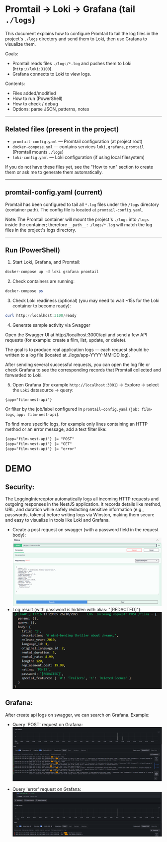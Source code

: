 # Promtail → Loki → Grafana (tail `./logs`)

This document explains how to configure Promtail to tail the log files in the project's `./logs` directory and send them to Loki, then use Grafana to visualize them.

Goals:

- Promtail reads files `./logs/*.log` and pushes them to Loki (`http://loki:3100`).
- Grafana connects to Loki to view logs.

Contents:

- Files added/modified
- How to run (PowerShell)
- How to check / debug
- Options: parse JSON, patterns, notes

---

## Related files (present in the project)

- `promtail-config.yaml` — Promtail configuration (at project root)
- `docker-compose.yml` — contains services `loki`, `grafana`, `promtail` (Promtail mounts `./logs`)
- `loki-config.yaml` — Loki configuration (if using local filesystem)

If you do not have these files yet, see the "How to run" section to create them or ask me to generate them automatically.

---

## promtail-config.yaml (current)

Promtail has been configured to tail all `*.log` files under the `/logs` directory (container path). The config file is located at `promtail-config.yaml`.

Note: The Promtail container will mount the project's `./logs` into `/logs` inside the container; therefore `__path__: /logs/*.log` will match the log files in the project's logs directory.

---

## Run (PowerShell)

1. Start Loki, Grafana, and Promtail:

```powershell
docker-compose up -d loki grafana promtail
```

2. Check containers are running:

```powershell
docker-compose ps
```

3. Check Loki readiness (optional) (you may need to wait ~15s for the Loki container to become ready):

```powershell
curl http://localhost:3100/ready
```

4. Generate sample activity via Swagger

Open the Swagger UI at http://localhost:3000/api and send a few API requests (for example: create a film, list, update, or delete).

The goal is to produce real application logs — each request should be written to a log file (located at ./logs/app-YYYY-MM-DD.log).

After sending several successful requests, you can open the log file or check Grafana to see the corresponding records that Promtail collected and forwarded to Loki.

5. Open Grafana (for example `http://localhost:3001`) → Explore → select the `Loki` datasource → query:

```
{app="film-nest-api"}
```

Or filter by the job/label configured in `promtail-config.yaml` (`job: film-logs`, `app: film-nest-api`).

To find more specific logs, for example only lines containing an HTTP method or an error message, add a text filter like:

```
{app="film-nest-api"} |= "POST"
{app="film-nest-api"} |= "GET"
{app="film-nest-api"} |= "error"
```

# DEMO

## Security:

The LoggingInterceptor automatically logs all incoming HTTP requests and outgoing responses in the NestJS application. It records details like method, URL, and duration while safely redacting sensitive information (e.g., passwords, tokens) before writing logs via Winston, making them secure and easy to visualize in tools like Loki and Grafana.
- Create a post request on swagger (with a password field in the request body):
![alt text](pictures/add_data_swagger.png)
- Log result (with password is hidden with alias: "[REDACTED]"):
![alt text](pictures/result_security.png)

## Grafana:

After create api logs on swagger, we can search on Grafana.
Example:

- Query 'POST' request on Grafana:
  ![alt text](pictures/grafana_post.png)

- Query 'error' request on Grafana:
  ![alt text](pictures/grafana_error.png)
